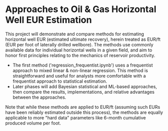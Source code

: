 # Approaches to Oil & Gas Horizontal Well EUR Estimation

This project will demonstrate and compare methods for estimating horizontal well EUR (estimated ultimate recovery), herein treated as EUR/ft (EUR per foot of laterally drilled wellbore). The methods use commonly available data for individual horizontal wells in a given field, and aim to honor first principles relating to the mechanics of reservoir productivity.

<ul>
  <li>The first method ('regression_frequentist.ipynb') uses a frequentist approach to mixed linear & non-linear regression. This method is straightforward and useful for analysts more comfortable with a frequentist approach to statistical estimation.

  <li>Later phases will add Bayesian statistical and ML-based approaches, then compare the results, implementations, and relative advantages between the approaches.
</ul>

Note that while these methods are applied to EUR/ft (assuming such EURs have been reliably estimated outside this process), the methods are equally applicable to more "hard data" parameters like 6-month cumulative produced volume per foot.
